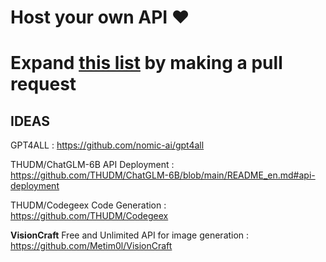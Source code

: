#  Host your own API :heart:
#  Expand [this list](https://github.com/0ut0flin3/free-api-endpoints/blob/main/free-api-endpoints.json) by making a pull request 




## IDEAS

GPT4ALL : https://github.com/nomic-ai/gpt4all

THUDM/ChatGLM-6B API Deployment : https://github.com/THUDM/ChatGLM-6B/blob/main/README_en.md#api-deployment

THUDM/Codegeex Code Generation : https://github.com/THUDM/Codegeex

**VisionCraft** Free and Unlimited API for image generation : https://github.com/Metim0l/VisionCraft

